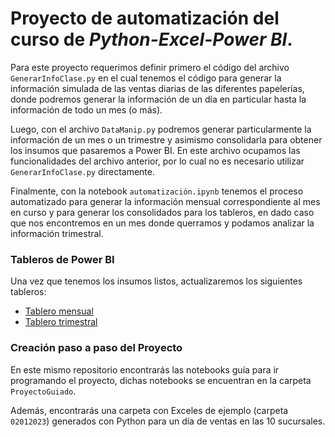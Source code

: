 # Proyecto de automatización del curso de _Python-Excel-Power BI_.

Para este proyecto requerimos definir primero el código del archivo `GenerarInfoClase.py` en el cual tenemos el código para generar 
la información simulada de las ventas diarias de las diferentes papelerías, donde podremos generar la información de un día
en particular hasta la información de todo un mes (o más). 

Luego, con el archivo `DataManip.py` podremos generar particularmente la información de un mes o un trimestre
y asimismo consolidarla para obtener los insumos que pasaremos a Power BI. En este archivo ocupamos las funcionalidades
del archivo anterior, por lo cual no es necesario utilizar `GenerarInfoClase.py` directamente.

Finalmente, con la notebook `automatización.ipynb` tenemos el proceso automatizado para generar la información mensual correspondiente
al mes en curso y para generar los consolidados para los tableros, en dado caso que nos encontremos en un mes donde
querramos y podamos analizar la información trimestral.

### Tableros de Power BI

Una vez que tenemos los insumos listos, actualizaremos los siguientes tableros:

* [Tablero mensual]()
* [Tablero trimestral](https://app.powerbi.com/view?r=eyJrIjoiYWE3ODk5YmEtNzI2Zi00NGU5LTg4MjMtODllNWRjZjA4YTcxIiwidCI6IjVmMjgyOTEwLTE3NmYtNDU5ZC1hYjdkLWI3NDRhYTZlZmMwNyIsImMiOjR9)

### Creación paso a paso del Proyecto

En este mismo repositorio encontrarás las notebooks guía para ir programando el proyecto, dichas notebooks se encuentran en la carpeta `ProyectoGuiado`.

Además, encontrarás una carpeta con Exceles de ejemplo (carpeta  `02012023`) generados con Python para un día de ventas en las 10 sucursales.
